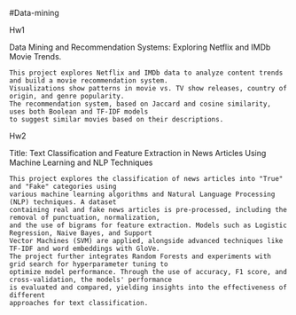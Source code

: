 #Data-mining


Hw1

Data Mining and Recommendation Systems: Exploring Netflix and IMDb Movie Trends.

    This project explores Netflix and IMDb data to analyze content trends and build a movie recommendation system. 
    Visualizations show patterns in movie vs. TV show releases, country of origin, and genre popularity. 
    The recommendation system, based on Jaccard and cosine similarity, uses both Boolean and TF-IDF models 
    to suggest similar movies based on their descriptions.


Hw2

Title: Text Classification and Feature Extraction in News Articles Using Machine Learning and NLP Techniques

    This project explores the classification of news articles into "True" and "Fake" categories using 
    various machine learning algorithms and Natural Language Processing (NLP) techniques. A dataset 
    containing real and fake news articles is pre-processed, including the removal of punctuation, normalization, 
    and the use of bigrams for feature extraction. Models such as Logistic Regression, Naive Bayes, and Support    
    Vector Machines (SVM) are applied, alongside advanced techniques like TF-IDF and word embeddings with GloVe. 
    The project further integrates Random Forests and experiments with grid search for hyperparameter tuning to 
    optimize model performance. Through the use of accuracy, F1 score, and cross-validation, the models' performance 
    is evaluated and compared, yielding insights into the effectiveness of different 
    approaches for text classification.
      
    
